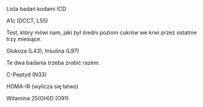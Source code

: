Lista badań kodami ICD

A1c (DCCT, L55)

Test, który mówi nam, jaki był średni poziom cukrów we krwi przez ostatnie trzy miesiące.



Glukoza (L43), Insulina (L97)

Te dwa badania trzeba zrobić razem. 

C-Peptyd (N33)

HOMA-IR (wylicza się łatwo)

Witamina 25(OH)D (O91)
